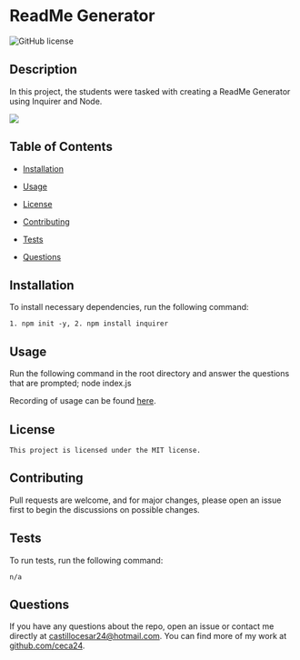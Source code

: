 # ReadMe Generator

  ![GitHub license](https://img.shields.io/badge/license-MIT-blue.svg)

  ## Description
  
  In this project, the students were tasked with creating a ReadMe Generator using Inquirer and Node.
  
  ![](./Develop/media/gif_READMEgen.gif)
  
  
  ## Table of Contents 
  
  * [Installation](#installation)
  
  * [Usage](#usage)
  
  * [License](#license)
  
  * [Contributing](#contributing)
  
  * [Tests](#tests)
  
  * [Questions](#questions)
  
  ## Installation
  
  To install necessary dependencies, run the following command:
  
  ```
  1. npm init -y, 2. npm install inquirer
  ```
  
  ## Usage
  
  Run the following command in the root directory and answer the questions that are prompted; node index.js

  Recording of usage can be found [here](./Develop/media/READMEgen_recording.webm).
  
  ## License
    
    This project is licensed under the MIT license.
  
  ## Contributing
  
  Pull requests are welcome, and for major changes, please open an issue first to begin the discussions on possible changes.
  
  ## Tests
  
  To run tests, run the following command:
  
  ```
  n/a
  ```
  
  ## Questions
  
  If you have any questions about the repo, open an issue or contact me directly at castillocesar24@hotmail.com. You can find more of my work at [github.com/ceca24]().